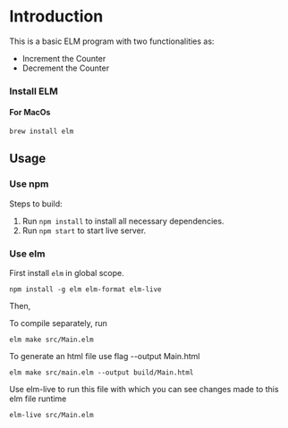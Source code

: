 # Introduction

This is a basic ELM program with two functionalities as:
- Increment the Counter
- Decrement the Counter


 ###  Install ELM

 #### For MacOs

`brew install elm
`

## Usage

### Use **npm**

Steps to build:
1. Run `npm install` to install all necessary dependencies.
2. Run `npm start` to start live server.

### Use **elm**

First install `elm` in global scope.

`npm install -g elm elm-format elm-live`

Then,

To compile separately, run

`elm make src/Main.elm`

To generate an html file use flag --output Main.html

`elm make src/main.elm --output build/Main.html`

Use elm-live to run this file with which you can see changes made to this elm file runtime

`elm-live src/Main.elm`
